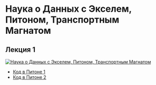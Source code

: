 # Наука о Данных с Экселем, Питоном, Транспортным Магнатом

## Лекция  1 

[![Наука о Данных с Экселем, Питоном, Транспортным Магнатом](https://img.youtube.com/vi/iI38JHqmHAw/0.jpg)](https://www.youtube.com/watch?v=iI38JHqmHAw)

* [Код в Питоне 1](01_1.py)
* [Код в Питоне 2](01_2.py)